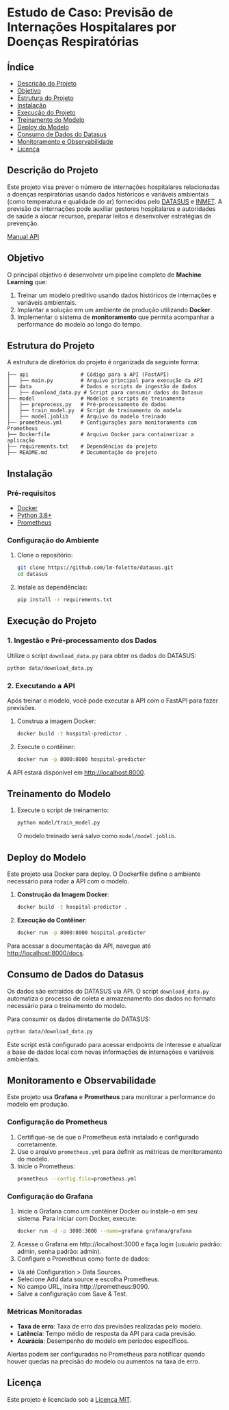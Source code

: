 # Estudo de Caso: Previsão de Internações Hospitalares por Doenças Respiratórias

## Índice
- [Descrição do Projeto](#descrição-do-projeto)
- [Objetivo](#objetivo)
- [Estrutura do Projeto](#estrutura-do-projeto)
- [Instalação](#instalação)
- [Execução do Projeto](#execução-do-projeto)
- [Treinamento do Modelo](#treinamento-do-modelo)
- [Deploy do Modelo](#deploy-do-modelo)
- [Consumo de Dados do Datasus](#consumo-de-dados-do-datasus)
- [Monitoramento e Observabilidade](#monitoramento-e-observabilidade)
- [Licença](#licença)

## Descrição do Projeto

Este projeto visa prever o número de internações hospitalares relacionadas a doenças respiratórias usando dados históricos e variáveis ambientais (como temperatura e qualidade do ar) fornecidos pelo [DATASUS](https://servicos-datasus.saude.gov.br/) e [INMET](https://portal.inmet.gov.br/). A previsão de internações pode auxiliar gestores hospitalares e autoridades de saúde a alocar recursos, preparar leitos e desenvolver estratégias de prevenção.

[Manual API](https://datasus.saude.gov.br/wp-content/uploads/2022/02/Manual-de-Utilizacao-da-API-e-Sus-Notifica.pdf)

## Objetivo

O principal objetivo é desenvolver um pipeline completo de **Machine Learning** que:
1. Treinar um modelo preditivo usando dados históricos de internações e variáveis ambientais.
2. Implantar a solução em um ambiente de produção utilizando **Docker**.
3. Implementar o sistema de **monitoramento** que permita acompanhar a performance do modelo ao longo do tempo.

## Estrutura do Projeto

A estrutura de diretórios do projeto é organizada da seguinte forma:

```plaintext
├── api                 # Código para a API (FastAPI)
│   ├── main.py         # Arquivo principal para execução da API
├── data                # Dados e scripts de ingestão de dados
│   ├── download_data.py # Script para consumir dados do Datasus
├── model               # Modelos e scripts de treinamento
│   ├── preprocess.py   # Pré-processamento de dados
│   ├── train_model.py  # Script de treinamento do modelo
│   ├── model.joblib    # Arquivo do modelo treinado
├── prometheus.yml      # Configurações para monitoramento com Prometheus
├── Dockerfile          # Arquivo Docker para containerizar a aplicação
├── requirements.txt    # Dependências do projeto
├── README.md           # Documentação do projeto
```

## Instalação

### Pré-requisitos
- [Docker](https://docs.docker.com/get-docker/)
- [Python 3.8+](https://www.python.org/downloads/)
- [Prometheus](https://prometheus.io/download/)

### Configuração do Ambiente

1. Clone o repositório:
   ```bash
   git clone https://github.com/lm-foletto/datasus.git
   cd datasus
   ```

2. Instale as dependências:
   ```bash
   pip install -r requirements.txt
   ```

## Execução do Projeto

### 1. Ingestão e Pré-processamento dos Dados

Utilize o script `download_data.py` para obter os dados do DATASUS:
```bash
python data/download_data.py
```

### 2. Executando a API

Após treinar o modelo, você pode executar a API com o FastAPI para fazer previsões.

1. Construa a imagem Docker:
   ```bash
   docker build -t hospital-predictor .
   ```

2. Execute o contêiner:
   ```bash
   docker run -p 8000:8000 hospital-predictor
   ```

A API estará disponível em [http://localhost:8000](http://localhost:8000).

## Treinamento do Modelo

1. Execute o script de treinamento:
   ```bash
   python model/train_model.py
   ```
   O modelo treinado será salvo como `model/model.joblib`.

## Deploy do Modelo

Este projeto usa Docker para deploy. O Dockerfile define o ambiente necessário para rodar a API com o modelo.

1. **Construção da Imagem Docker**:
   ```bash
   docker build -t hospital-predictor .
   ```

2. **Execução do Contêiner**:
   ```bash
   docker run -p 8000:8000 hospital-predictor
   ```

Para acessar a documentação da API, navegue até [http://localhost:8000/docs](http://localhost:8000/docs).

## Consumo de Dados do Datasus

Os dados são extraídos do DATASUS via API. O script `download_data.py` automatiza o processo de coleta e armazenamento dos dados no formato necessário para o treinamento do modelo.

Para consumir os dados diretamente do DATASUS:
```bash
python data/download_data.py
```

Este script está configurado para acessar endpoints de interesse e atualizar a base de dados local com novas informações de internações e variáveis ambientais.

## Monitoramento e Observabilidade

Este projeto usa **Grafana** e **Prometheus** para monitorar a performance do modelo em produção.

### Configuração do Prometheus
1. Certifique-se de que o Prometheus está instalado e configurado corretamente.
2. Use o arquivo `prometheus.yml` para definir as métricas de monitoramento do modelo.
3. Inicie o Prometheus:
   ```bash
   prometheus --config.file=prometheus.yml
   ```
### Configuração do Grafana
1. Inicie o Grafana como um contêiner Docker ou instale-o em seu sistema. Para iniciar com Docker, execute:
   ```bash
   docker run -d -p 3000:3000 --name=grafana grafana/grafana
   ```
2. Acesse o Grafana em http://localhost:3000 e faça login (usuário padrão: admin, senha padrão: admin).
3. Configure o Prometheus como fonte de dados:
- Vá até Configuration > Data Sources.
- Selecione Add data source e escolha Prometheus.
- No campo URL, insira http://prometheus:9090.
- Salve a configuração com Save & Test.


### Métricas Monitoradas
- **Taxa de erro**: Taxa de erro das previsões realizadas pelo modelo.
- **Latência**: Tempo médio de resposta da API para cada previsão.
- **Acurácia**: Desempenho do modelo em períodos específicos.

Alertas podem ser configurados no Prometheus para notificar quando houver quedas na precisão do modelo ou aumentos na taxa de erro.

## Licença

Este projeto é licenciado sob a [Licença MIT](LICENSE).